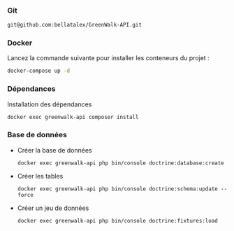 

### Git
```bash
git@github.com:bellatalex/GreenWalk-API.git
```

### Docker

Lancez la commande suivante pour installer les conteneurs du projet : 
```bash
docker-compose up -d
```

### Dépendances
Installation des dépendances
```bash
docker exec greenwalk-api composer install
```

### Base de données
- Créer la base de données
    ```
    docker exec greenwalk-api php bin/console doctrine:database:create
    ```

- Créer les tables
    ```
    docker exec greenwalk-api php bin/console doctrine:schema:update --force
    ```

- Créer un jeu de données
    ```bash
    docker exec greenwalk-api php bin/console doctrine:fixtures:load
    ```
